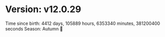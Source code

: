 # Version: v12.0.29
Time since birth: 4412 days, 105889 hours, 6353340 minutes, 381200400 seconds
Season: Autumn 🍁
